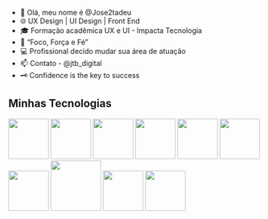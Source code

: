 - 🚀 Olá, meu nome é @Jose2tadeu
- 🌐 UX Design | UI Design | Front End
- 🎓 Formação acadêmica UX e UI - Impacta Tecnologia
- 🎯 “Foco, Força e Fé”
- 💻 Profissional decido mudar sua área de atuação
- 📫 Contato - @jtb_digital
- 🗝️ Confidence is the key to success

## Minhas Tecnologias
<p allign="center">
<img src="https://cdn.jsdelivr.net/gh/devicons/devicon@latest/icons/javascript/javascript-original.svg" width="80px">
<img src="https://cdn.jsdelivr.net/gh/devicons/devicon@latest/icons/java/java-original-wordmark.svg" width="80px">
<img src="https://cdn.jsdelivr.net/gh/devicons/devicon@latest/icons/photoshop/photoshop-original.svg" width="80px">
<img src="https://cdn.jsdelivr.net/gh/devicons/devicon@latest/icons/xd/xd-original.svg" width="80px">
<img src="https://cdn.jsdelivr.net/gh/devicons/devicon@latest/icons/apple/apple-original.svg" width="80px">
<img src="https://cdn.jsdelivr.net/gh/devicons/devicon@latest/icons/css3/css3-original.svg" width="80px">
<img src="https://cdn.jsdelivr.net/gh/devicons/devicon@latest/icons/figma/figma-original.svg" width="80px">
<img src="https://cdn.jsdelivr.net/gh/devicons/devicon@latest/icons/github/github-original.svg" width="100px">
<img src="https://cdn.jsdelivr.net/gh/devicons/devicon@latest/icons/html5/html5-original-wordmark.svg" width="80px">
<img src="https://cdn.jsdelivr.net/gh/devicons/devicon@latest/icons/illustrator/illustrator-plain.svg" width="80px">
</p>

<!---
Jose2tadeu/Jose2tadeu is a ✨ special ✨ repository because its `README.md` (this file) appears on your GitHub profile.
You can click the Preview link to take a look at your changes.
--->
